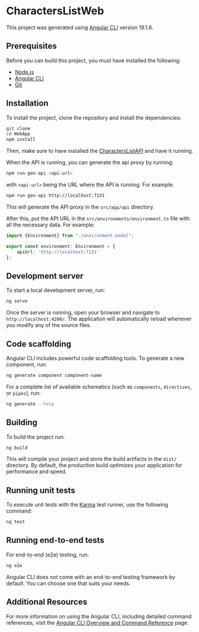 # CharactersListWeb

This project was generated using [Angular CLI](https://github.com/angular/angular-cli) version 19.1.6.

## Prerequisites

Before you can build this project, you must have installed the following:

- [Node.js](https://nodejs.org/en/download/)
- [Angular CLI](https://angular.io/cli)
- [Git](https://git-scm.com/downloads)

## Installation

To install the project, clone the repository and install the dependencies:

```bash
git clone
cd WebApp
npm install
```

Then, make sure to have installed the [CharactersListAPI](https://github.com/Characters-List/API) and have it running.

When the API is running, you can generate the api proxy by running:

```bash
npm run gen-api <api-url>
```

with `<api-url>` being the URL where the API is running. For example:

```bash
npm run gen-api http://localhost:7131
```

This will generate the API proxy in the `src/app/api` directory.

After this, put the API URL in the `src/environments/environment.ts` file with all the necessary data. For example:

```typescript
import {Environment} from "./environment.model";

export const environment: Environment = {
	apiUrl: 'http://localhost:7131'
};
```

## Development server

To start a local development server, run:

```bash
ng serve
```

Once the server is running, open your browser and navigate to `http://localhost:4200/`. The application will automatically reload whenever you modify any of the source files.

## Code scaffolding

Angular CLI includes powerful code scaffolding tools. To generate a new component, run:

```bash
ng generate component component-name
```

For a complete list of available schematics (such as `components`, `directives`, or `pipes`), run:

```bash
ng generate --help
```

## Building

To build the project run:

```bash
ng build
```

This will compile your project and store the build artifacts in the `dist/` directory. By default, the production build optimizes your application for performance and speed.

## Running unit tests

To execute unit tests with the [Karma](https://karma-runner.github.io) test runner, use the following command:

```bash
ng test
```

## Running end-to-end tests

For end-to-end (e2e) testing, run:

```bash
ng e2e
```

Angular CLI does not come with an end-to-end testing framework by default. You can choose one that suits your needs.

## Additional Resources

For more information on using the Angular CLI, including detailed command references, visit the [Angular CLI Overview and Command Reference](https://angular.dev/tools/cli) page.
